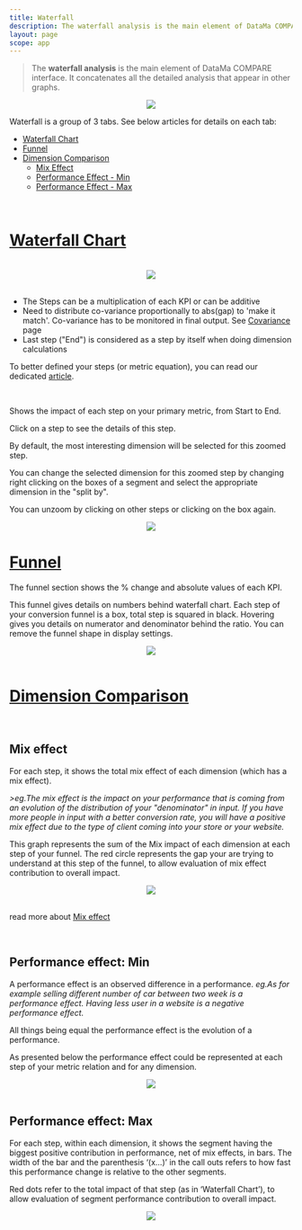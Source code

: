 ```yaml
---
title: Waterfall
description: The waterfall analysis is the main element of DataMa COMPARE interface. It concatenates all the detailed analysis that appear in other graphs.
layout: page
scope: app
---
```


> The **waterfall analysis** is the main element of DataMa COMPARE interface. It concatenates all the detailed analysis that appear in other graphs.

<center> <img src="{{site.url}}/{{site.baseurl}}/core_app/new/compare/interface/images/Waterfall-768x627.jpg"> </center>


Waterfall is a group of 3 tabs. See below articles for details on each tab:

* [Waterfall Chart](#waterfall-chart)
* [Funnel](#funnel)
* [Dimension Comparison](#dimension-comparison)
    *   [Mix Effect](#mix-effect)
    *   [Performance Effect - Min](#performance-effect-min)
    *   [Performance Effect - Max](#performance-effect-max)





<br>

# <b><u>Waterfall Chart</u></b>

<br>
<center> <img src="{{site.url}}/{{site.baseurl}}/core_app/new/compare/interface/images/compare_waterfall.png"> </center>

<br>

* The Steps can be a multiplication of each KPI or can be additive
* Need to distribute co-variance proportionally to abs(gap) to 'make it match'. Co-variance has to be monitored in final output. See [Covariance]({{site.url}}/{{site.baseurl}}/core_app/new/compare/model/modeling_components.html) page
* Last step ("End") is considered as a step by itself when doing dimension calculations

To better defined your steps (or metric equation), you can read our dedicated [article](https://datama.fr/2020/03/24/how-to-build-my-business-metric-relation/).

<br>

Shows the impact of each step on your primary metric, from Start to End.

Click on a step to see the details of this step.

By default, the most interesting dimension will be selected for this zoomed step.



You can change the selected dimension for this zoomed step by changing right clicking on the boxes of a segment and select the appropriate dimension in the "split by".

You can unzoom by clicking on other steps or clicking on the box again.

<center> <img src="{{site.url}}/{{site.baseurl}}/core_app/new/compare/interface/images/compare_zoomedView.jpg"> </center>


# <b><u>Funnel</u></b>

The funnel section shows the % change and absolute values of each KPI.

This funnel gives details on numbers behind waterfall chart. Each step of your conversion funnel is a box, total step is squared in black. Hovering gives you details on numerator and denominator behind the ratio. You can remove the funnel shape in display settings.

<center> <img src="{{site.url}}/{{site.baseurl}}/core_app/new/compare/interface/images/compare_funnel.png"> </center>

<br>

# <b><u>Dimension Comparison</u></b>

<br>

## **Mix effect**

For each step, it shows the total mix effect of each dimension (which has a mix effect).

<i>>eg.The mix effect is the impact on your performance that is coming from an evolution of the distribution of your "denominator" in input. If you have more people in input with a better conversion rate, you will have a positive mix effect due to the type of client coming into your store or your website.</i>

This graph represents the sum of the Mix impact of each dimension at each step of your funnel. The red circle represents the gap your are trying to understand at this step of the funnel, to allow evaluation of mix effect contribution to overall impact.


<center> <img src="{{site.url}}/{{site.baseurl}}/core_app/new/compare/interface/images/compare_dimensionComparisonMix.jpg"> </center>

<br>

read more about [Mix effect]({{site.url}}/{{site.baseurl}}/core_app/new/compare/model/dimension_analysis_mix.html#mix-effect)

<br>


## **Performance effect: Min**

A performance effect is an observed difference in a performance. <i>eg.As for example selling different number of car between two week is a performance effect. Having less user in a website is a negative performance effect.</i>

All things being equal the performance effect is the evolution of a performance.

As presented below the performance effect could be represented at each step of your metric relation and for any dimension.

<center> <img src="{{site.url}}/{{site.baseurl}}/core_app/new/compare/interface/images/compare_dimensionComparisonPerfMin.jpg"> </center>

<br>

## **Performance effect: Max**

For each step, within each dimension, it shows the segment having the biggest positive contribution in performance, net of mix effects, in bars.
The width of the bar and the parenthesis ‘(x…)’ in the call outs refers to how fast this performance change is relative to the other segments.

Red dots refer to the total impact of that step (as in ‘Waterfall Chart’), to allow evaluation of segment performance contribution to overall impact.

<center> <img src="{{site.url}}/{{site.baseurl}}/core_app/new/compare/interface/images/compare_dimensionComparisonPerfMax.jpg"> </center>
